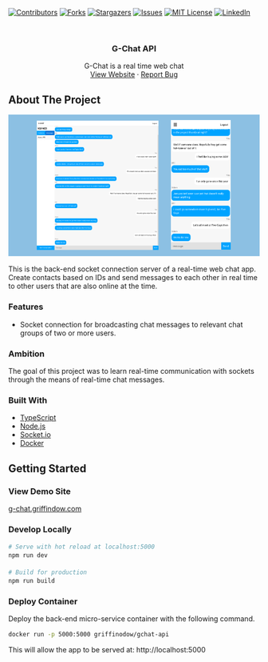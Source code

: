 [![Contributors][contributors-shield]][contributors-url]
[![Forks][forks-shield]][forks-url]
[![Stargazers][stars-shield]][stars-url]
[![Issues][issues-shield]][issues-url]
[![MIT License][license-shield]][license-url]
[![LinkedIn][linkedin-shield]][linkedin-url]

<br />
<div align="center">
  <h3 align="center">G-Chat API</h3>
  <p align="center">
    G-Chat is a real time web chat
    <br />
    <a href="https://g-chat.griffindow.com">View Website</a>
    ·
    <a href="https://github.com/griffinodow/gchat-api/issues">Report Bug</a>
  </p>
</div>

<!-- ABOUT THE PROJECT -->
## About The Project
![Screenshot](./docs/gchat-screenshot.png)

This is the back-end socket connection server of a real-time web chat app. Create contacts based on IDs and send messages to each other in real time to other users that are also online at the time.

### Features
- Socket connection for broadcasting chat messages to relevant chat groups of two or more users.

### Ambition

The goal of this project was to learn real-time communication with sockets through the means of real-time chat messages.

### Built With

* [TypeScript](https://www.typescriptlang.org/)
* [Node.js](https://nodejs.org/)
* [Socket.io](https://socket.io/)
* [Docker](https://www.docker.com/)

<!-- GETTING STARTED -->
## Getting Started
### View Demo Site

[g-chat.griffindow.com](https://g-chat.griffindow.com/)

### Develop Locally

```bash
# Serve with hot reload at localhost:5000
npm run dev

# Build for production
npm run build
```

### Deploy Container

Deploy the back-end micro-service container with the following command.

```bash
docker run -p 5000:5000 griffinodow/gchat-api
```

This will allow the app to be served at: http://localhost:5000

<!-- MARKDOWN LINKS & IMAGES -->
<!-- https://www.markdownguide.org/basic-syntax/#reference-style-links -->
[contributors-shield]: https://img.shields.io/github/contributors/griffinodow/gchat-api.svg?style=for-the-badge
[contributors-url]: https://github.com/griffinodow/gchat-api/graphs/contributors
[forks-shield]: https://img.shields.io/github/forks/griffinodow/gchat-api.svg?style=for-the-badge
[forks-url]: https://github.com/griffinodow/gchat-api/network/members
[stars-shield]: https://img.shields.io/github/stars/griffinodow/gchat-api.svg?style=for-the-badge
[stars-url]: https://github.com/griffinodow/gchat-api/stargazers
[issues-shield]: https://img.shields.io/github/issues/griffinodow/gchat-api.svg?style=for-the-badge
[issues-url]: https://github.com/griffinodow/gchat-api/issues
[license-shield]: https://img.shields.io/github/license/griffinodow/gchat-api.svg?style=for-the-badge
[license-url]: https://github.com/griffinodow/gchat-api/blob/master/LICENSE
[linkedin-shield]: https://img.shields.io/badge/-LinkedIn-black.svg?style=for-the-badge&logo=linkedin&colorB=555
[linkedin-url]: https://linkedin.com/in/griffinodow